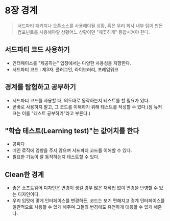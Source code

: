 # 8장 경계

> 서드파티 패키지나 오픈소스를 사용해야될 상황, 혹은 우리 회사 내부 팀이 만든 컴포넌트를 사용해야할 상황어느 상황이던 "깨끗하게" 통합시켜야 한다.
> 

## **서드파티 코드 사용하기**

- 인터페이스를 "제공하는" 입장에서는 다양한 사용성을 지향한다.
- 서드파티 코드 : 제3자. 플러그인, 라이브러리, 프레임워크

## **경계를 탐험하고 공부하기**

- 서드파티 코드를 사용할 때, 의도대로 동작하는지 테스트를 할 필요가 있다.
- 곧바로 사용하지 말고, 그 코드를 이해하기 위해 테스트를 작성할 수 있다.(짐 뉴커크는 이를 "테스트 공부하기"라고 부른다.)

## **"학습 테스트(Learning test)"는 값어치를 한다**

- 공짜다
- 메인 로직에 영향을 주지 않으며 서드파티 코드를 이해할 수 있다.
- 필요한 기능이 잘 동작하는지 테스트할 수 있다.

## **Clean한 경계**

- 좋은 소프트웨어 디자인은 변경이 생길 경우 많은 재작업 없이 변경을 반영할 수 있는 디자인이다.
- 우리 입맛에 맞게 인터페이스를 변경하든, 코드는 보기 편해지고 경계 인터페이스를 일관적으로 사용할 수 있게 해주며 그들의 변경에도 유연하게 대응할 수 있게 해준다.